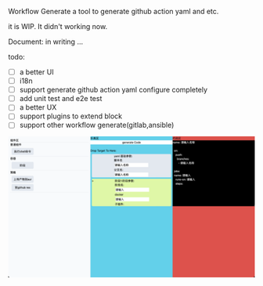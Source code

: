 Workflow Generate
a tool to generate github action yaml and etc.

it is WIP. It didn't working now.

Document: in writing ...

todo:
-[ ] a better UI
-[ ] i18n
-[ ] support generate github action yaml configure completely
-[ ] add unit test and e2e test
-[ ] a better UX
-[ ] support plugins to extend block
-[ ] support other workflow generate(gitlab,ansible)

![](img/shotscreen1.png)